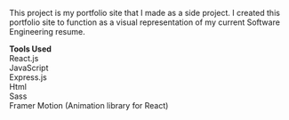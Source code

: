 This project is my portfolio site that I made as a side project. I created this portfolio site to function as a visual representation of my current Software Engineering resume.

**Tools Used**  
React.js  
JavaScript  
Express.js  
Html  
Sass  
Framer Motion (Animation library for React)  

